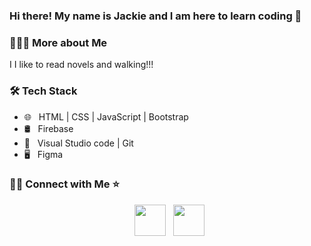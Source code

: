 ### Hi there! My name is Jackie and I am here to learn coding 👋

<h3> 👨🏻‍💻 More about Me </h3>
I I like to read novels and walking!!!
<h3>🛠 Tech Stack</h3>

- 🌐 &nbsp;  HTML | CSS | JavaScript | Bootstrap 
- 🛢 &nbsp; Firebase 
- 🔧 &nbsp; Visual Studio code | Git
- 🖥 &nbsp; Figma 

<h3> 🤝🏻 Connect with Me ⭐️ </h3>

<p align="center">
&nbsp; <a href="https://www.linkedin.com/in/jackelinepuruaya/" target="_blank" rel="noopener noreferrer"><img src="https://img.icons8.com/plasticine/100/000000/linkedin.png" width="50" /></a>
&nbsp; <a href="mailto:jpuruaya@ufm.edu" target="_blank" rel="noopener noreferrer"><img src="https://img.icons8.com/plasticine/100/000000/gmail.png"  width="50" /></a>
</p>


